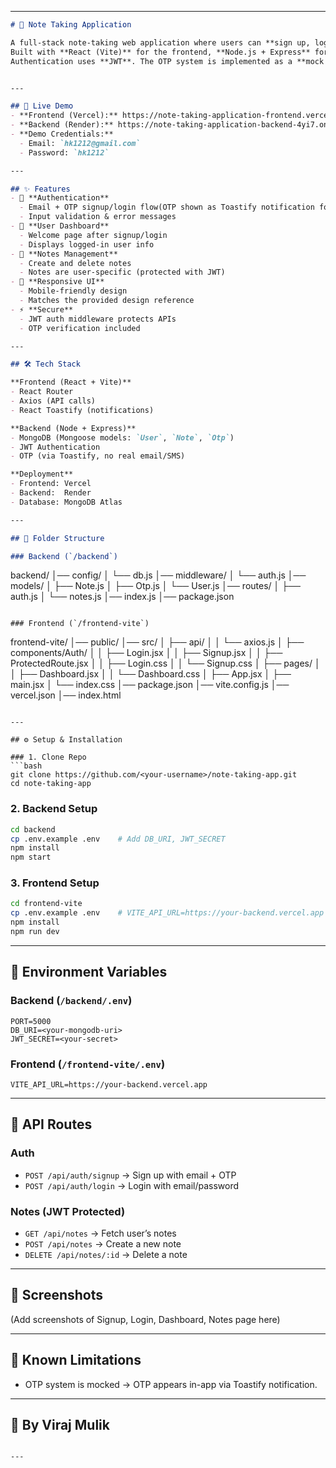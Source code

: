 

---

```markdown
# 📝 Note Taking Application

A full-stack note-taking web application where users can **sign up, log in, and manage personal notes**.  
Built with **React (Vite)** for the frontend, **Node.js + Express** for the backend, and **MongoDB** as the database.  
Authentication uses **JWT**. The OTP system is implemented as a **mock flow** where OTP is shown in the app using a Toastify notification (not real SMS/Email).


---

## 🚀 Live Demo
- **Frontend (Vercel):** https://note-taking-application-frontend.vercel.app  
- **Backend (Render):** https://note-taking-application-backend-4yi7.onrender.com 
- **Demo Credentials:**  
  - Email: `hk1212@gmail.com`  
  - Password: `hk1212`

---

## ✨ Features
- 🔐 **Authentication**
  - Email + OTP signup/login flow(OTP shown as Toastify notification for demo)
  - Input validation & error messages
- 🧑 **User Dashboard**
  - Welcome page after signup/login
  - Displays logged-in user info
- 📝 **Notes Management**
  - Create and delete notes
  - Notes are user-specific (protected with JWT)
- 📱 **Responsive UI**
  - Mobile-friendly design
  - Matches the provided design reference
- ⚡ **Secure**
  - JWT auth middleware protects APIs
  - OTP verification included

---

## 🛠️ Tech Stack

**Frontend (React + Vite)**  
- React Router
- Axios (API calls)
- React Toastify (notifications)

**Backend (Node + Express)**  
- MongoDB (Mongoose models: `User`, `Note`, `Otp`)
- JWT Authentication
- OTP (via Toastify, no real email/SMS)

**Deployment**  
- Frontend: Vercel  
- Backend:  Render 
- Database: MongoDB Atlas  

---

## 📂 Folder Structure

### Backend (`/backend`)
```

backend/
│── config/
│   └── db.js
│── middleware/
│   └── auth.js
│── models/
│   ├── Note.js
│   ├── Otp.js
│   └── User.js
│── routes/
│   ├── auth.js
│   └── notes.js
│── index.js
│── package.json

```

### Frontend (`/frontend-vite`)
```

frontend-vite/
│── public/
│── src/
│   ├── api/
│   │   └── axios.js
│   ├── components/Auth/
│   │   ├── Login.jsx
│   │   ├── Signup.jsx
│   │   ├── ProtectedRoute.jsx
│   │   ├── Login.css
│   │   └── Signup.css
│   ├── pages/
│   │   ├── Dashboard.jsx
│   │   └── Dashboard.css
│   ├── App.jsx
│   ├── main.jsx
│   └── index.css
│── package.json
│── vite.config.js
│── vercel.json
│── index.html


````

---

## ⚙️ Setup & Installation

### 1. Clone Repo
```bash
git clone https://github.com/<your-username>/note-taking-app.git
cd note-taking-app
````

### 2. Backend Setup

```bash
cd backend
cp .env.example .env    # Add DB_URI, JWT_SECRET
npm install
npm start 
```

### 3. Frontend Setup

```bash
cd frontend-vite
cp .env.example .env    # VITE_API_URL=https://your-backend.vercel.app
npm install
npm run dev
```

---

## 🔑 Environment Variables

### Backend (`/backend/.env`)

```
PORT=5000
DB_URI=<your-mongodb-uri>
JWT_SECRET=<your-secret>
```

### Frontend (`/frontend-vite/.env`)

```
VITE_API_URL=https://your-backend.vercel.app
```

---

## 📡 API Routes

### Auth

* `POST /api/auth/signup` → Sign up with email + OTP
* `POST /api/auth/login` → Login with email/password

### Notes (JWT Protected)

* `GET /api/notes` → Fetch user’s notes
* `POST /api/notes` → Create a new note
* `DELETE /api/notes/:id` → Delete a note

---

## 📸 Screenshots

(Add screenshots of Signup, Login, Dashboard, Notes page here)

---

## 📌 Known Limitations

* OTP system is mocked → OTP appears in-app via Toastify notification.

---

## 📄 By Viraj Mulik


```

---

